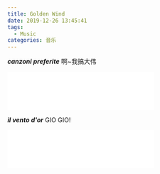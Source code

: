 ```yaml
---
title: Golden Wind
date: 2019-12-26 13:45:41
tags:
  - Music
categories: 音乐
---
```

***canzoni preferite***
 啊~我搞大伟
<iframe frameborder="no" border="0" marginwidth="0" marginheight="0" width=330 height=86 src="//music.163.com/outchain/player?type=2&id=1334778977&auto=0&height=66"></iframe>


***il vento d'or*** 
GIO GIO!
<iframe frameborder="no" border="0" marginwidth="0" marginheight="0" width=330 height=86 src="//music.163.com/outchain/player?type=2&id=1334780738&auto=0&height=66"></iframe>